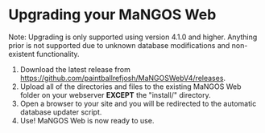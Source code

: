 # Upgrading your MaNGOS Web
Note: Upgrading is only supported using version 4.1.0 and higher.  Anything prior is not supported due to unknown database modifications and non-existent functionality.
 1. Download the latest release from https://github.com/paintballrefjosh/MaNGOSWebV4/releases.
 2. Upload all of the directories and files to the existing MaNGOS Web folder on your webserver **EXCEPT** the "install/"  directory.
 3. Open a browser to your site and you will be redirected to the automatic database updater script.
 4. Use!  MaNGOS Web is now ready to use.